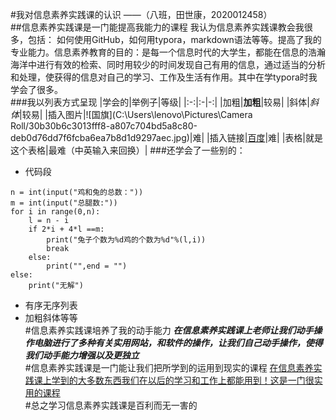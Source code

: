 #我对信息素养实践课的认识
——（八班，田世康，2020012458）  
##信息素养实践课是一门能提高我能力的课程
我认为信息素养实践课教会我很多，包括：  如何使用GitHub，如何用typora，markdown语法等等。提高了我的专业能力。信息素养教育的目的：是每一个信息时代的大学生，都能在信息的浩瀚海洋中进行有效的检索、同时用较少的时间发现自己有用的信息，通过适当的分析和处理，使获得的信息对自己的学习、工作及生活有作用。其中在学typora时我学会了很多。  
###我以列表方式呈现
|学会的|举例子|等级|
|:-:|:-|-:|
|加粗|**加粗**|较易|
|斜体|*斜体*|较易|
|插入图片|![国旗](C:\Users\lenovo\Pictures\Camera Roll/30b30b6c3013fff8-a807c704bd5a8c80-deb0d76dd7f6fcba6ea7b8d1d9297aec.jpg)|难|
|插入链接|[百度](https://www.baidu.com)|难|
|表格|就是这个表格|最难（中英输入来回换）|
###还学会了一些别的：
+ 代码段
```鸡兔同笼：
n = int(input("鸡和兔的总数："))
m = int(input("总腿数:"))
for i in range(0,n):
    l = n - i
    if 2*i + 4*l ==m:
        print("兔子个数为%d鸡的个数为%d"%(l,i))
        break
    else:
        print("",end = "")
else:
    print("无解")
```
+ 有序无序列表  
+ 加粗斜体等等  
#信息素养实践课培养了我的动手能力
***在信息素养实践课上老师让我们动手操作电脑进行了多种有关实用网站，和软件的操作，让我们自己动手操作，使得我们动手能力增强以及更独立***  
#信息素养实践课是一门能让我们把所学到的运用到现实的课程
<u>在信息素养实践课上学到的大多数东西我们在以后的学习和工作上都能用到！这是一门很实用的课程</u>  
#总之学习信息素养实践课是百利而无一害的
